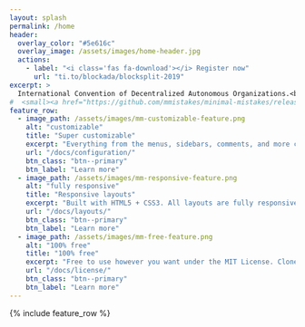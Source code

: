 ```yaml
---
layout: splash
permalink: /home
header:
  overlay_color: "#5e616c"
  overlay_image: /assets/images/home-header.jpg
  actions:
    - label: "<i class='fas fa-download'></i> Register now"
      url: "ti.to/blockada/blocksplit-2019"
excerpt: >
  International Convention of Decentralized Autonomous Organizations.<br />
#  <small><a href="https://github.com/mmistakes/minimal-mistakes/releases/tag/4.15.1">Latest release v4.15.1</a></small>
feature_row:
  - image_path: /assets/images/mm-customizable-feature.png
    alt: "customizable"
    title: "Super customizable"
    excerpt: "Everything from the menus, sidebars, comments, and more can be configured or set with YAML Front Matter."
    url: "/docs/configuration/"
    btn_class: "btn--primary"
    btn_label: "Learn more"
  - image_path: /assets/images/mm-responsive-feature.png
    alt: "fully responsive"
    title: "Responsive layouts"
    excerpt: "Built with HTML5 + CSS3. All layouts are fully responsive with helpers to augment your content."
    url: "/docs/layouts/"
    btn_class: "btn--primary"
    btn_label: "Learn more"
  - image_path: /assets/images/mm-free-feature.png
    alt: "100% free"
    title: "100% free"
    excerpt: "Free to use however you want under the MIT License. Clone it, fork it, customize it... whatever!"
    url: "/docs/license/"
    btn_class: "btn--primary"
    btn_label: "Learn more"      
---
```


{% include feature_row %}
